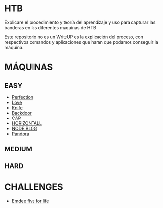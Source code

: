 # HTB

Explicare el procedimiento y teoría del aprendizaje y uso para capturar las banderas en las diferentes máquinas de HTB

Este repositorio no es un WriteUP es la explicación del proceso, con respectivos comandos y aplicaciones que haran que podamos conseguir la máquina.

# MÁQUINAS

## EASY

- [Perfection](https://github.com/D4l1-web/HTB/blob/main/Easy-Perfection-HTB.md)
- [Love](https://github.com/D4l1-web/HTB/blob/main/Easy-Love-HTB.md)
- [Knife](https://github.com/D4l1-web/HTB/blob/main/Easy-Knife-HTB.md)
- [Backdoor](https://github.com/D4l1-web/HTB-Maquinas/blob/main/Easy-Backdoor-HTB.md)
- [CAP](https://github.com/D4l1-web/HTB-Maquinas/blob/main/Easy-CAP-HTB.md)
- [HORIZONTALL](https://github.com/D4l1-web/HTB-Maquinas/blob/main/Easy-HTB-Horizontall.md)
- [NODE BLOG](https://github.com/D4l1-web/HTB-Maquinas/blob/main/Easy-NodeBlog-HTB.md)
- [Pandora](https://github.com/D4l1-web/HTB-Maquinas/blob/main/Easy-Pandora-HTB(sin%20terminar).md)

## MEDIUM

## HARD

# CHALLENGES

- [Emdee five for life](https://github.com/D4l1-web/HTB/blob/main/Challenge-Emdee%20five%20for%20life(sin%20acabar).md)

